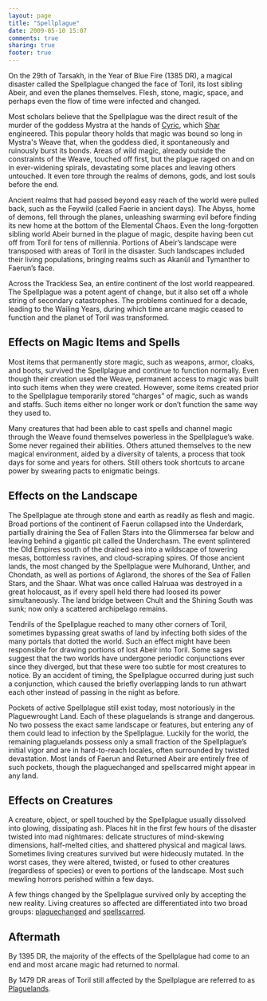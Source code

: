```yaml
---
layout: page
title: "Spellplague"
date: 2009-05-10 15:07
comments: true
sharing: true
footer: true
---
```

On the 29th of Tarsakh, in the Year of Blue Fire (1385 DR), a magical disaster called the Spellplague changed the face of Toril, its lost sibling Abeir, and even the planes themselves. Flesh, stone, magic, space, and perhaps even the flow of time were infected and changed.

Most scholars believe that the Spellplague was the direct result of the murder of the goddess Mystra at the hands of [Cyric](/campaigns/toee/deities/Cyric.html), which [Shar](/campaigns/toee/deities/Shar.html) engineered. This popular theory holds that magic was bound so long in Mystra's Weave that, when the goddess died, it spontaneously and ruinously burst its bonds. Areas of wild magic, already outside the constraints of the Weave, touched off first, but the plague raged on and on in ever-widening spirals, devastating some places and leaving others untouched. It even tore through the realms of demons, gods, and lost souls before the end.

Ancient realms that had passed beyond easy reach of the world were pulled back, such as the Feywild (called Faerie in ancient days). The Abyss, home of demons, fell through the planes, unleashing swarming evil before finding its new home at the bottom of the Elemental Chaos. Even the long-forgotten sibling world Abeir burned in the plague of magic, despite having been cut off from Toril for tens of millennia. Portions of Abeir’s landscape were transposed with areas of Toril in the disaster. Such landscapes included their living populations, bringing realms such as Akanûl and Tymanther to Faerun’s face.

Across the Trackless Sea, an entire continent of the lost world reappeared. The Spellplague was a potent agent of change, but it also set off a whole string of secondary catastrophes. The problems continued for a decade, leading to the Wailing Years, during which time arcane magic ceased to function and the planet of Toril was transformed.

## Effects on Magic Items and Spells
Most items that permanently store magic, such as weapons, armor, cloaks, and boots, survived the Spellplague and continue to function normally. Even though their creation used the Weave, permanent access to magic was built into such items when they were created. However, some items created prior to the Spellplague temporarily stored “charges” of magic, such as wands and staffs. Such items either no longer work or don’t function the same way they used to.

Many creatures that had been able to cast spells and channel magic through the Weave found themselves powerless in the Spellplague’s wake. Some never regained their abilities. Others attuned themselves to the new magical environment, aided by a diversity of talents, a process that took days for some and years for others. Still others took shortcuts to arcane power by swearing pacts to enigmatic beings.

## Effects on the Landscape
The Spellplague ate through stone and earth as readily as flesh and magic. Broad portions of the continent of Faerun collapsed into the Underdark, partially draining the Sea of Fallen Stars into the Glimmersea far below and leaving behind a gigantic pit called the Underchasm. The event splintered the Old Empires south of the drained sea into a wildscape of towering mesas, bottomless ravines, and cloud-scraping spires. Of those ancient lands, the most changed by the Spellplague were Mulhorand, Unther, and Chondath, as well as portions of Aglarond, the shores of the Sea of Fallen Stars, and the Shaar. What was once called Halruaa was destroyed in a great holocaust, as if every spell held there had loosed its power simultaneously. The land bridge between Chult and the Shining South was sunk; now only a scattered archipelago remains.

Tendrils of the Spellplague reached to many other corners of Toril, sometimes bypassing great swaths of land by infecting both sides of the many portals that dotted the world. Such an effect might have been responsible for drawing portions of lost Abeir into Toril. Some sages suggest that the two worlds have undergone periodic conjunctions ever since they diverged, but that these were too subtle for most creatures to notice. By an accident of timing, the Spellplague occurred during just such a conjunction, which caused the briefly overlapping lands to run athwart each other instead of passing in the night as before.

Pockets of active Spellplague still exist today, most notoriously in the Plaguewrought Land. Each of these plaguelands is strange and dangerous. No two possess the exact same landscape or features, but entering any of them could lead to infection by the Spellplague. Luckily for the world, the remaining plaguelands possess only a small fraction of the Spellplague’s initial vigor and are in hard-to-reach locales, often surrounded by twisted devastation. Most lands of Faerun and Returned Abeir are entirely free of such pockets, though the plaguechanged and spellscarred might appear in any land.

## Effects on Creatures
A creature, object, or spell touched by the Spellplague usually dissolved into glowing, dissipating ash. Places hit in the first few hours of the disaster twisted into mad nightmares: delicate structures of mind-skewing dimensions, half-melted cities, and shattered physical and magical laws. Sometimes living creatures survived but were hideously mutated. In the worst cases, they were altered, twisted, or fused to other creatures (regardless of species) or even to portions of the landscape. Most such mewling horrors perished within a few days.

A few things changed by the Spellplague survived only by accepting the new reality. Living creatures so affected are differentiated into two broad groups: [plaguechanged](/campaigns/toee/places/faerun/plaguechanged.html) and [spellscarred](/campaigns/toee/places/faerun/spellscars.html).

## Aftermath
By 1395 DR, the majority of the effects of the Spellplague had come to an end and most arcane magic had returned to normal.

By 1479 DR areas of Toril still affected by the Spellplague are referred to as [Plaguelands](/campaigns/toee/places/faerun/plaguelands.html).